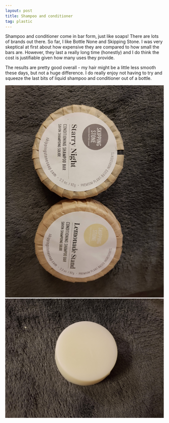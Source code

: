 ```yaml
---
layout: post
title: Shampoo and conditioner
tag: plastic
---
```


Shampoo and conditioner come in bar form, just like soaps! There are lots of brands out there. So far, I like Bottle None and Skipping Stone. I was very skeptical at first about how expensive they are compared to how small the bars are. However, they last a really long time (honestly) and I do think the cost is justifiable given how many uses they provide.

The results are pretty good overall - my hair might be a little less smooth these days, but not a huge difference. I do really enjoy not having to try and squeeze the last bits of liquid shampoo and conditioner out of a bottle.

![Shampoo bars](../images/shampoo-bars.jpg)
![Shampoo bars](../images/conditioner-bar.jpg)
